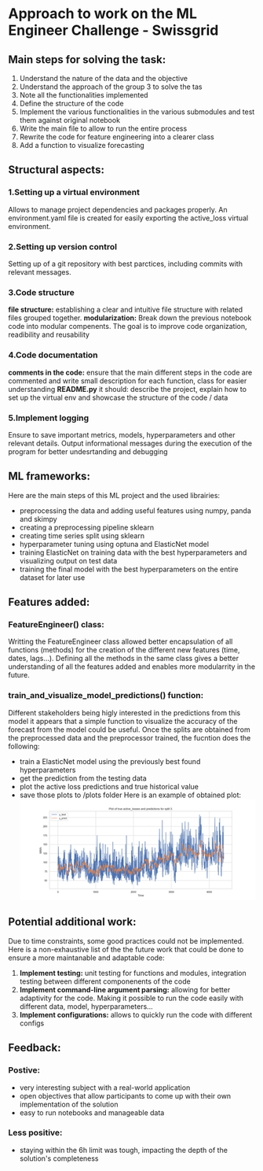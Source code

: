 # Approach to work on the ML Engineer Challenge - Swissgrid

## Main steps for solving the task:

1. Understand the nature of the data and the objective
2. Understand the approach of the group 3 to solve the tas
3. Note all the functionalities implemented 
4. Define the structure of the code
5. Implement the various functionalities in the various submodules and test them against original notebook
6. Write the main file to allow to run the entire process 
7. Rewrite the code for feature engineering into a clearer class 
8. Add a function to visualize forecasting


## Structural aspects:

### 1.Setting up a virtual environment 
Allows to manage project dependencies and packages properly. An environment.yaml file is created for easily exporting the active_loss virtual environment.

### 2.Setting up version control
Setting up of a git repository with best parctices, including commits with relevant messages.

### 3.Code structure
**file structure:** establishing a clear and intuitive file structure with related files grouped together.
**modularization:** Break down the previous notebook code into modular compenents. The goal is to improve code organization, readibility and reusability

### 4.Code documentation
**comments in the code:** ensure that the main different steps in the code are commented and write small description for each function, class for easier understanding 
**README.py** it should: describe the project, explain how to set up the virtual env and showcase the structure of the code / data

### 5.Implement logging
Ensure to save important metrics, models, hyperparameters and other relevant details. 
Output informational messages during the execution of the program for better undesrtanding and debugging

## ML frameworks:
Here are the main steps of this ML project and the used librairies:
- preprocessing the data and adding useful features using numpy, panda and skimpy
- creating a preprocessing pipeline sklearn
- creating time series split using sklearn
- hyperparameter tuning using optuna and ElasticNet model
- training ElasticNet on training data with the best hyperparameters and visualizing output on test data
- training the final model with the best hyperparameters on the entire dataset for later use

## Features added:

### FeatureEngineer() class:
Writting the FeatureEngineer class allowed better encapsulation of all functions (methods) for the creation of the different new features (time, dates, lags...). Defining all the methods in the same class gives a better understanding of all the features added and enables more modularrity in the future.

### train_and_visualize_model_predictions() function:
Different stakeholders being higly interested in the predictions from this model it appears that a simple function to visualize the accuracy of the forecast from the model could be useful. Once the splits are obtained from the preprocessed data and the preprocessor trained, the fucntion does the following:
- train a ElasticNet model using the previously best found hyperparameters
- get the prediction from the testing data
- plot the active loss predictions and true historical value 
- save those plots to /plots folder
Here is an example of obtained plot:
![Example plot](plots/line_plot_3.png)

## Potential additional work:
Due to time constraints, some good practices could not be implemented. Here is a non-exhaustive list of the the future work that could be done to ensure a more maintanable and adaptable code:
1. **Implement testing:** unit testing for functions and modules, integration testing between different componenents of the code
2. **Implement command-line argument parsing:** allowing for better adaptivity for the code. Making it possible to run the code easily with different data, model, hyperparameters...
3. **Implement configurations:** allows to quickly run the code with different configs 

## Feedback:

### Postive:
- very interesting subject with a real-world application
- open objectives that allow participants to come up with their own implementation of the solution
- easy to run notebooks and manageable data

### Less positive:
- staying within the 6h limit was tough, impacting the depth of the solution's completeness
